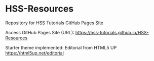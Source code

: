 # HSS-Resources
Repository for HSS Tutorials GitHub Pages Site

Access GitHub Pages Site (URL): https://hss-tutorials.github.io/HSS-Resources

Starter theme implemented: Editorial from HTML5 UP https://html5up.net/editorial

